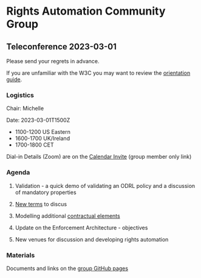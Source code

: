 # Rights Automation Community Group

## Teleconference 2023-03-01

Please send your regrets in advance.

If you are unfamiliar with the W3C you may want to review the [orientation guide](https://w3c.github.io/market-data-odrl-profile/orientation.html).

### Logistics

Chair: Michelle

Date: 2023-03-01T1500Z
*  1100-1200 US Eastern
*  1600-1700 UK/Ireland
*  1700-1800 CET

Dial-in Details (Zoom) are on the [Calendar Invite](http://www.w3.org/2020/04/md-odrl-profile.ics) (group member only link)




### Agenda

1. Validation - a quick demo of validating an ODRL policy and a discussion of mandatory properties

2. [New terms](https://github.com/w3c/market-data-odrl-profile/blob/gh-pages/TermsDiscussion_23-3-1.md) to discus

3. Modelling additional [contractual elements](https://github.com/w3c/market-data-odrl-profile/blob/gh-pages/ContractTermsDiscussion_23-3-1.md)

4. Update on the Enforcement Architecture - objectives

5. New venues for discussion and developing rights automation



### Materials

Documents and links on the [group GitHub pages](https://w3c.github.io/market-data-odrl-profile)
